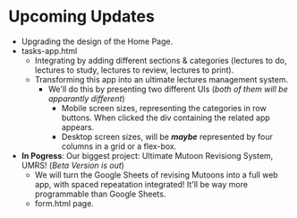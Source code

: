 # Upcoming Updates
- Upgrading the design of the Home Page.
- tasks-app.html
    - Integrating  by adding different sections & categories (lectures to do, lectures to study, lectures to review, lectures to print).
    - Transforming this app into an ultimate lectures management system.
        - We'll do this by presenting two different UIs (*both of them will be apparantly different*)
            - Mobile screen sizes, representing the categories in row buttons. When clicked the div containing the related app appears.
            - Desktop screen sizes, will be **_maybe_** represented by four columns in a grid or a flex-box.
- **In Pogress**: Our biggest project: Ultimate Mutoon Revisiong System, UMRS! (*Beta Version is out*)
    - We will turn the Google Sheets of revising Mutoons into a full web app, with spaced repeatation integrated! It'll be way more programmable than Google Sheets.
    - form.html page.